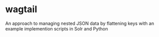# wagtail
An approach to managing nested JSON data by flattening keys with an example implemention scripts in Solr and Python
